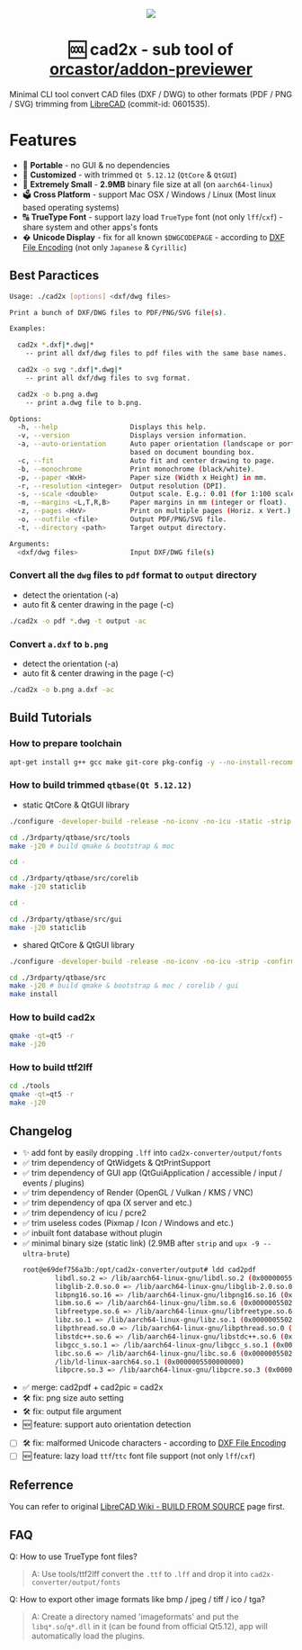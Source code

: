 <p align="center">
  <a href="https://orcastor.github.io/doc/">
    <img src="https://orcastor.github.io/doc/logo.svg">
  </a>
</p>

<h1 align="center"><strong>🆒 cad2x</strong> - sub tool of <a href="https://github.com/orcastor/addon-previewer">orcastor/addon-previewer</a></h1>

Minimal CLI tool convert CAD files (DXF / DWG) to other formats (PDF / PNG / SVG) trimming from [LibreCAD](https://github.com/LibreCAD/LibreCAD) (commit-id: 0601535).

# Features

- 💼 **Portable** - no GUI & no dependencies
- 🌈 **Customized** - with trimmed `Qt 5.12.12` (`QtCore` & `QtGUI`)
- 🚀 **Extremely Small** - **2.9MB** binary file size at all (on `aarch64-linux`)
- 🗳️ **Cross Platform** - support Mac OSX / Windows / Linux (Most linux based operating systems)
- 🔠 **TrueType Font** - support lazy load `TrueType` font (not only `lff`/`cxf`) - share system and other apps's fonts
- � **Unicode Display** - fix for all known `$DWGCODEPAGE` - according to [DXF File Encoding](https://ezdxf.readthedocs.io/en/stable/dxfinternals/fileencoding.html) (not only `Japanese` & `Cyrillic`)

## Best Paractices

``` sh
Usage: ./cad2x [options] <dxf/dwg files>

Print a bunch of DXF/DWG files to PDF/PNG/SVG file(s).

Examples:

  cad2x *.dxf|*.dwg|*
    -- print all dxf/dwg files to pdf files with the same base names.

  cad2x -o svg *.dxf|*.dwg|*
    -- print all dxf/dwg files to svg format.

  cad2x -o b.png a.dwg
    -- print a.dwg file to b.png.

Options:
  -h, --help                  Displays this help.
  -v, --version               Displays version information.
  -a, --auto-orientation      Auto paper orientation (landscape or portrait)
                              based on document bounding box.
  -c, --fit                   Auto fit and center drawing to page.
  -b, --monochrome            Print monochrome (black/white).
  -p, --paper <WxH>           Paper size (Width x Height) in mm.
  -r, --resolution <integer>  Output resolution (DPI).
  -s, --scale <double>        Output scale. E.g.: 0.01 (for 1:100 scale).
  -m, --margins <L,T,R,B>     Paper margins in mm (integer or float).
  -z, --pages <HxV>           Print on multiple pages (Horiz. x Vert.).
  -o, --outfile <file>        Output PDF/PNG/SVG file.
  -t, --directory <path>      Target output directory.

Arguments:
  <dxf/dwg files>             Input DXF/DWG file(s)
```

### Convert all the `dwg` files to `pdf` format to `output` directory
- detect the orientation (-a)
- auto fit & center drawing in the page (-c)

``` sh
./cad2x -o pdf *.dwg -t output -ac
```

### Convert `a.dxf` to `b.png`
- detect the orientation (-a)
- auto fit & center drawing in the page (-c)

``` sh
./cad2x -o b.png a.dxf -ac
```

## Build Tutorials

### How to prepare toolchain

``` sh
apt-get install g++ gcc make git-core pkg-config -y --no-install-recommends
```

### How to build trimmed `qtbase(Qt 5.12.12)`

- static QtCore & QtGUI library
``` sh
./configure -developer-build -release -no-iconv -no-icu -static -strip -confirm-license -opensource

cd ./3rdparty/qtbase/src/tools
make -j20 # build qmake & bootstrap & moc

cd -

cd ./3rdparty/qtbase/src/corelib
make -j20 staticlib

cd -

cd ./3rdparty/qtbase/src/gui
make -j20 staticlib
```

- shared QtCore & QtGUI library
``` sh
./configure -developer-build -release -no-iconv -no-icu -strip -confirm-license -opensource -R .

cd ./3rdparty/qtbase/src
make -j20 # build qmake & bootstrap & moc / corelib / gui
make install
```

### How to build cad2x

``` sh
qmake -qt=qt5 -r
make -j20
```

### How to build ttf2lff

``` sh
cd ./tools
qmake -qt=qt5 -r
make -j20
```

## Changelog

- ✨ add font by easily dropping `.lff` into `cad2x-converter/output/fonts`
- ✅ trim dependency of QtWidgets & QtPrintSupport
- ✅ trim dependency of GUI app (QtGuiApplication / accessible / input / events / plugins)
- ✅ trim dependency of Render (OpenGL / Vulkan / KMS / VNC)
- ✅ trim dependency of qpa (X server and etc.)
- ✅ trim dependency of icu / pcre2
- ✅ trim useless codes (Pixmap / Icon / Windows and etc.)
- ✅ inbuilt font database without plugin
- ✅ minimal binary size (static link) (2.9MB after `strip` and `upx -9 --ultra-brute`)
    ``` sh
    root@e69def756a3b:/opt/cad2x-converter/output# ldd cad2pdf
            libdl.so.2 => /lib/aarch64-linux-gnu/libdl.so.2 (0x00000055021dc000)
            libglib-2.0.so.0 => /lib/aarch64-linux-gnu/libglib-2.0.so.0 (0x00000055021f0000)
            libpng16.so.16 => /lib/aarch64-linux-gnu/libpng16.so.16 (0x000000550232b000)
            libm.so.6 => /lib/aarch64-linux-gnu/libm.so.6 (0x000000550236f000)
            libfreetype.so.6 => /lib/aarch64-linux-gnu/libfreetype.so.6 (0x000000550241a000)
            libz.so.1 => /lib/aarch64-linux-gnu/libz.so.1 (0x00000055024d9000)
            libpthread.so.0 => /lib/aarch64-linux-gnu/libpthread.so.0 (0x000000550256b000)
            libstdc++.so.6 => /lib/aarch64-linux-gnu/libstdc++.so.6 (0x000000550259c000)
            libgcc_s.so.1 => /lib/aarch64-linux-gnu/libgcc_s.so.1 (0x0000005502781000)
            libc.so.6 => /lib/aarch64-linux-gnu/libc.so.6 (0x00000055027a5000)
            /lib/ld-linux-aarch64.so.1 (0x0000005500000000)
            libpcre.so.3 => /lib/aarch64-linux-gnu/libpcre.so.3 (0x0000005502918000)
    ```
- ✅ merge: cad2pdf + cad2pic = cad2x
- 🛠️ fix: png size auto setting
- 🛠️ fix: output file argument
- 🆕 feature: support auto orientation detection
- [ ] 🛠️ fix: malformed Unicode characters - according to [DXF File Encoding](https://ezdxf.readthedocs.io/en/stable/dxfinternals/fileencoding.html)
- [ ] 🆕 feature: lazy load `ttf`/`ttc` font file support (not only `lff`/`cxf`)

## Referrence

You can refer to original [LibreCAD Wiki - BUILD FROM SOURCE](https://github.com/LibreCAD/LibreCAD/wiki/Build-from-source) page first.

## FAQ

Q: How to use TrueType font files?
> A: Use tools/ttf2lff convert the `.ttf` to `.lff` and drop it into `cad2x-converter/output/fonts`

Q: How to export other image formats like bmp / jpeg / tiff / ico / tga?
> A: Create a directory named 'imageformats' and put the `libq*.so`/`q*.dll` in it (can be found from official Qt5.12), app will automatically load the plugins.
